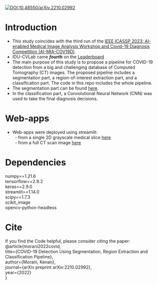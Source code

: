 [![DOI:10.48550/arXiv.2210.02992](http://img.shields.io/badge/DOI-10.1101/2021.01.08.425840-B31B1B.svg)](https://doi.org/10.48550/arXiv.2210.02992)

# Introduction
* This study coincides with the third run of the [IEEE ICASSP 2023: AI-enabled Medical Image Analysis Workshop and Covid-19 Diagnosis Competition (AI-MIA-COV19D)](https://mlearn.lincoln.ac.uk/icassp-2023-ai-mia/).
* IDU-CVLab came ***fourth*** on the [Leaderboard](https://drive.google.com/file/d/1ATt-sqsSSaQczz-Qxj85LohwPD3T0i3W/view)
* The main purpose of this study is to propose a pipeline for COVID-19 detection from a big and challenging database of Computed Tomography (CT) images. The proposed pipeline includes a segmentation part, a region-of-interest extraction part, and a classification part. The code in this repo includes the whole pipeline.
* The segmentation part can be found [here](https://github.com/IDU-CVLab/Images_Preprocessing_2nd). 
* In the classification part, a Convolutional Neural Network (CNN) was used to take the final diagnosis decisions.

# Web-apps
* Web-apps were deployed using streamlit: <br/> 
&nbsp; - from a single 2D grayscale medical slice [here](https://kenanmorani-covid-19deployment-pipeline-app-82q4v6.streamlit.app/)   
&nbsp; - from a full CT scan image [here](https://kenanmorani-covid-19deployment-patient-level-predictions-d37izn.streamlit.app/)

# Dependencies
numpy==1.21.6 </br>
tensorflow==2.9.2 </br>
keras==2.9.0 </br>
streamlit==1.14.0 </br>
scipy==1.7.3 </br>
scikit_image </br>
opencv-python-headless </br>


# Cite
If you find the Code helpful, please consider citing the paper: </br>
@article{morani2022covid,   </br>
  title={COVID-19 Detection Using Segmentation, Region Extraction and Classification Pipeline},     </br>
  author={Morani, Kenan},    </br>
  journal={arXiv preprint arXiv:2210.02992},      </br>
  year={2022}     </br>
}
